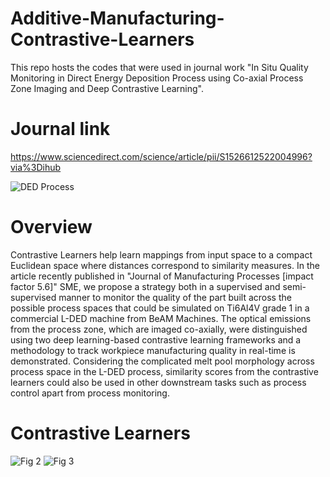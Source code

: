 # Additive-Manufacturing-Contrastive-Learners
This repo hosts the codes that were used in journal work "In Situ Quality Monitoring in Direct Energy Deposition Process using Co-axial Process Zone Imaging and Deep Contrastive Learning".

# Journal link
https://www.sciencedirect.com/science/article/pii/S1526612522004996?via%3Dihub

![DED Process](https://user-images.githubusercontent.com/39007209/185093514-34cce1b6-674a-4d39-b451-abe5450e9cce.gif)

# Overview

Contrastive Learners help learn mappings from input space to a compact Euclidean space where distances correspond to similarity measures. In the article recently published in "Journal of Manufacturing Processes [impact factor 5.6]" SME, we propose a strategy both in a supervised and semi-supervised manner to monitor the quality of the part built across the possible process spaces that could be simulated on Ti6Al4V grade 1 in a commercial L-DED machine from BeAM Machines. The optical emissions from the process zone, which are imaged co-axially, were distinguished using two deep learning-based contrastive learning frameworks and a methodology to track workpiece manufacturing quality in real-time is demonstrated. Considering the complicated melt pool morphology across process space in the L-DED process, similarity scores from the contrastive learners could also be used in other downstream tasks such as process control apart from process monitoring.

# Contrastive Learners

![Fig 2](https://user-images.githubusercontent.com/39007209/185093766-932a1559-0da6-485d-8b38-34266a7e06ad.jpg)
![Fig 3](https://user-images.githubusercontent.com/39007209/185093778-65019378-d13a-4f41-b4ff-9da998fbd15f.jpg)

